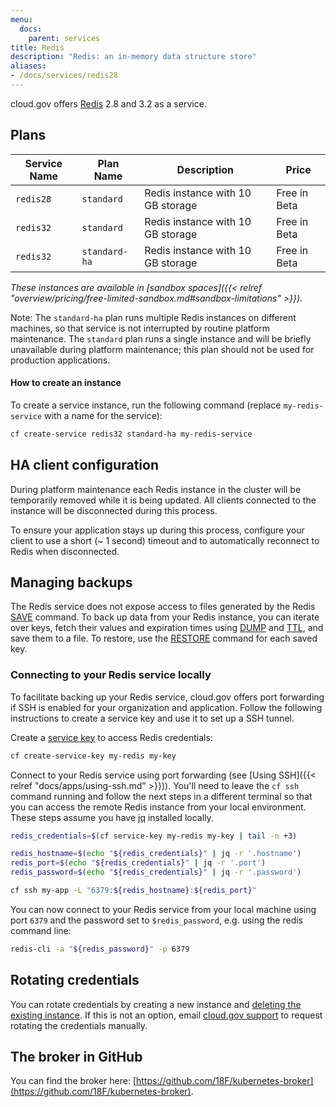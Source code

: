 ```yaml
---
menu:
  docs:
    parent: services
title: Redis
description: "Redis: an in-memory data structure store"
aliases:
- /docs/services/redis28
---
```


cloud.gov offers [Redis](http://www.redis.io/) 2.8 and 3.2 as a service.

## Plans

Service Name | Plan Name | Description | Price
------------ | --------- | ----------- | -----
`redis28` | `standard` | Redis instance with 10 GB storage | Free in Beta
`redis32` | `standard` | Redis instance with 10 GB storage | Free in Beta
`redis32` | `standard-ha` | Redis instance with 10 GB storage | Free in Beta

*These instances are available in [sandbox spaces]({{< relref "overview/pricing/free-limited-sandbox.md#sandbox-limitations" >}}).*

Note: The `standard-ha` plan runs multiple Redis instances on different machines, so that service is not interrupted by routine platform maintenance. The `standard` plan runs a single instance and will be briefly unavailable during platform maintenance; this plan should not be used for production applications.

#### How to create an instance

To create a service instance, run the following command (replace `my-redis-service` with a name for the service):

```sh
cf create-service redis32 standard-ha my-redis-service
```

## HA client configuration

During platform maintenance each Redis instance in the cluster will be temporarily removed while it is being updated.  All clients connected to the instance will be disconnected during this process.

To ensure your application stays up during this process, configure your client to use a short (~ 1 second) timeout and to automatically reconnect to Redis when disconnected.

## Managing backups

The Redis service does not expose access to files generated by the Redis [SAVE](https://redis.io/commands/save) command. To back up data from your Redis instance, you can iterate over keys, fetch their values and expiration times using [DUMP](https://redis.io/commands/dump) and [TTL](https://redis.io/commands/ttl), and save them to a file. To restore, use the [RESTORE](https://redis.io/commands/restore) command for each saved key.

### Connecting to your Redis service locally

To facilitate backing up your Redis service, cloud.gov offers port forwarding if
SSH is enabled for your organization and application. Follow the following
instructions to create a service key and use it to set up a SSH tunnel.

Create a [service key](https://docs.cloudfoundry.org/devguide/services/service-keys.html)
to access Redis credentials:

```sh
cf create-service-key my-redis my-key
```

Connect to your Redis service using port forwarding (see [Using SSH]({{< relref "docs/apps/using-ssh.md" >}})). You'll need to
leave the `cf ssh` command running
and follow the next steps in a different terminal so that you can access the
remote Redis instance from your local environment. These steps assume you have [jq](https://stedolan.github.io/jq/) installed locally.

```sh
redis_credentials=$(cf service-key my-redis my-key | tail -n +3)

redis_hostname=$(echo "${redis_credentials}" | jq -r '.hostname')
redis_port=$(echo "${redis_credentials}" | jq -r '.port')
redis_password=$(echo "${redis_credentials}" | jq -r '.password')

cf ssh my-app -L "6379:${redis_hostname}:${redis_port}"
```

You can now connect to your Redis service from your local machine using port `6379` and the password set to `$redis_password`, e.g. using the redis command line:

```sh
redis-cli -a "${redis_password}" -p 6379
```

## Rotating credentials

You can rotate credentials by creating a new instance and [deleting the existing instance](https://cli.cloudfoundry.org/en-US/cf/delete-service.html). If this is not an option, email [cloud.gov support](mailto:cloud-gov-support@gsa.gov) to request rotating the credentials manually.

## The broker in GitHub

You can find the broker here: [https://github.com/18F/kubernetes-broker](https://github.com/18F/kubernetes-broker).

